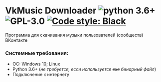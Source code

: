 VkMusic Downloader ![python 3.6+](https://img.shields.io/badge/python-3.6%2B-blue) ![GPL-3.0](https://img.shields.io/github/license/qwertyadrian/vk-music-downloader) [![Code style: Black](https://img.shields.io/badge/code%20style-black-000000.svg)](https://github.com/psf/black)
======================================================================================
Программа для скачивания музыки пользователей (сообществ) ВКонтакте

### Системные требования:
- ОС: Windows 10; Linux
- Python 3.6+ (_не требуется, если используется ~~exe~~  бинарный файл_)
- Подключение к интернету

